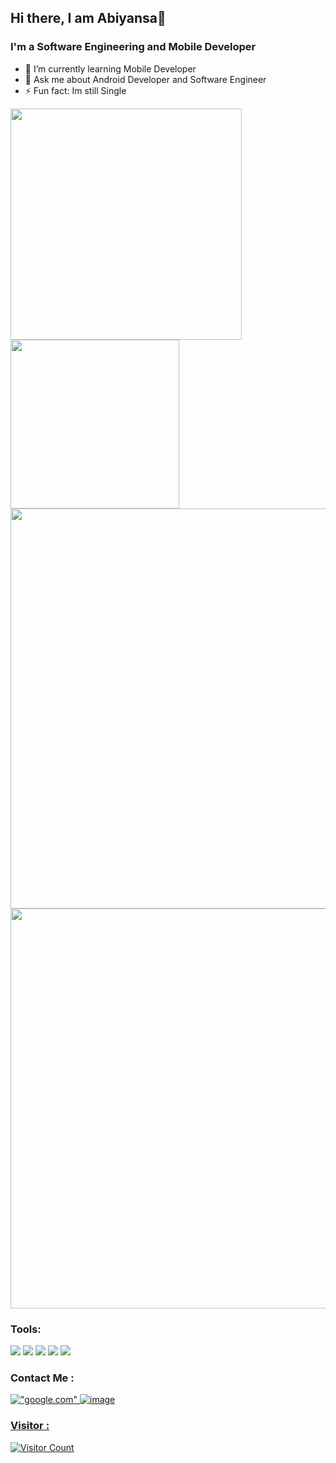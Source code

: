 ## Hi there, I am Abiyansa👋

### I'm a Software Engineering and Mobile Developer

- 🌱 I’m currently learning Mobile Developer
- 💬 Ask me about Android Developer and Software Engineer
- ⚡ Fun fact: Im still Single


<p align="left">
<a href="https://github.com/MayorBee404">
  <img width="370px" src="https://github-readme-stats-eight-theta.vercel.app/api?username=MayorBee404&show_icons=true&hide_border=true&theme=algolia&include_all_commits=true&count_private=true"/>
  <img width="270px" src="https://github-readme-stats-eight-theta.vercel.app/api/top-langs/?username=MayorBee404&layout=compact&langs_count=8&hide_border=true&theme=algolia"/>
<img width="640px" src="https://github-readme-streak-stats.herokuapp.com/?user=mayorbee404&hide_border=true&theme=algolia">
<img align="center" width="640px" src="https://github-readme-stats.vercel.app/api/wakatime?username=mayorbee404&layout=compact&hide_border=true&theme=algolia">
</a>
</p>


### Tools:
<p>
    <img src="https://img.shields.io/badge/OS-windows-blue?&logo=windows" />
    <img src="https://img.shields.io/badge/OS-mac-blue?&logo=apple" />
    <img src="https://img.shields.io/badge/IDE-android studio-blue?&logo=android studio" />
    <img src="https://img.shields.io/badge/Text%20Editor-vs%20code-blue?&logo=visual%20studio%20code&logoColor=blue" />
    <img src="https://img.shields.io/badge/Design-figma-blue?&logo=Figma" />
  
</p>


### Contact Me :
 <a href="https://www.linkedin.com/in/abiyans/">
  
!["google.com"](https://img.shields.io/badge/LinkedIn-0077B5?style=for-the-badge&logo=linkedin&logoColor=white)
<a href="mailto:bagss69@gmail.com">
![image](https://img.shields.io/badge/Gmail-D14836?style=for-the-badge&logo=gmail&logoColor=white)
  
### Visitor :
![Visitor Count](https://profile-counter.glitch.me/MayorBee404/count.svg)
 

<!--
**MayorBee404/MayorBee404** is a ✨ _special_ ✨ repository because its `README.md` (this file) appears on your GitHub profile.

Here are some ideas to get you started:

- 🔭 I’m currently working on 
- 🌱 I’m currently learning Institute Teknologi Telkom Surabaya
- 👯 I’m looking to collaborate on ...
- 🤔 I’m looking for help with ...
- 💬 Ask me about ...
- 📫 How to reach me: ...
- 😄 Pronouns: ...
- ⚡ Fun fact: ...
-->
